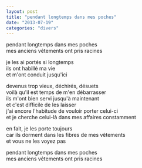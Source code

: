 ```yaml
---
layout: post
title: "pendant longtemps dans mes poches"
date: "2013-07-19"
categories: "divers"
---
```


pendant longtemps dans mes poches  
mes anciens vêtements ont pris racines

je les ai portés si longtemps  
ils ont habillé ma vie  
et m'ont conduit jusqu'ici

devenus trop vieux, déchirés, désuets  
voilà qu'il est temps de m'en débarrasser  
ils m'ont bien servi jusqu'à maintenant  
et c'est difficile de les laisser  
j'ai encore l'habitude de vouloir porter celui-ci  
et je cherche celui-là dans mes affaires constamment

en fait, je les porte toujours  
car ils dorment dans les fibres de mes vêtements  
et vous ne les voyez pas  

pendant longtemps dans mes poches  
mes anciens vêtements ont pris racines
